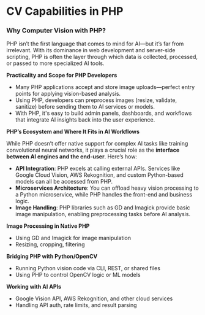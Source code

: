 # CV Capabilities in PHP

### Why Computer Vision with PHP?

PHP isn’t the first language that comes to mind for AI—but it’s far from irrelevant. With its dominance in web development and server-side scripting, PHP is often the layer through which data is collected, processed, or passed to more specialized AI tools.

**Practicality and Scope for PHP Developers**

* Many PHP applications accept and store image uploads—perfect entry points for applying vision-based analysis.
* Using PHP, developers can preprocess images (resize, validate, sanitize) before sending them to AI services or models.
* With PHP, it's easy to build admin panels, dashboards, and workflows that integrate AI insights back into the user experience.

**PHP’s Ecosystem and Where It Fits in AI Workflows**

While PHP doesn’t offer native support for complex AI tasks like training convolutional neural networks, it plays a crucial role as the **interface between AI engines and the end-user**. Here’s how:

* **API Integration**: PHP excels at calling external APIs. Services like Google Cloud Vision, AWS Rekognition, and custom Python-based models can all be accessed from PHP.
* **Microservices Architecture**: You can offload heavy vision processing to a Python microservice, while PHP handles the front-end and business logic.
* **Image Handling**: PHP libraries such as GD and Imagick provide basic image manipulation, enabling preprocessing tasks before AI analysis.



**Image Processing in Native PHP**

* Using GD and Imagick for image manipulation
* Resizing, cropping, filtering

**Bridging PHP with Python/OpenCV**

* Running Python vision code via CLI, REST, or shared files
* Using PHP to control OpenCV logic or ML models

**Working with AI APIs**

* Google Vision API, AWS Rekognition, and other cloud services
* Handling API auth, rate limits, and result parsing
